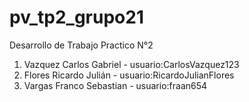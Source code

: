 # pv_tp2_grupo21
Desarrollo de Trabajo Practico N°2

1. Vazquez Carlos Gabriel - usuario:CarlosVazquez123
2. Flores Ricardo Julián - usuario:RicardoJulianFlores
3. Vargas Franco Sebastian - usuario:fraan654
